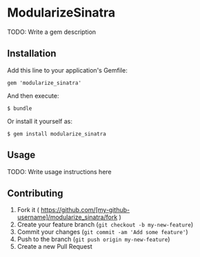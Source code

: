 # ModularizeSinatra

TODO: Write a gem description

## Installation

Add this line to your application's Gemfile:

    gem 'modularize_sinatra'

And then execute:

    $ bundle

Or install it yourself as:

    $ gem install modularize_sinatra

## Usage

TODO: Write usage instructions here

## Contributing

1. Fork it ( https://github.com/[my-github-username]/modularize_sinatra/fork )
2. Create your feature branch (`git checkout -b my-new-feature`)
3. Commit your changes (`git commit -am 'Add some feature'`)
4. Push to the branch (`git push origin my-new-feature`)
5. Create a new Pull Request
